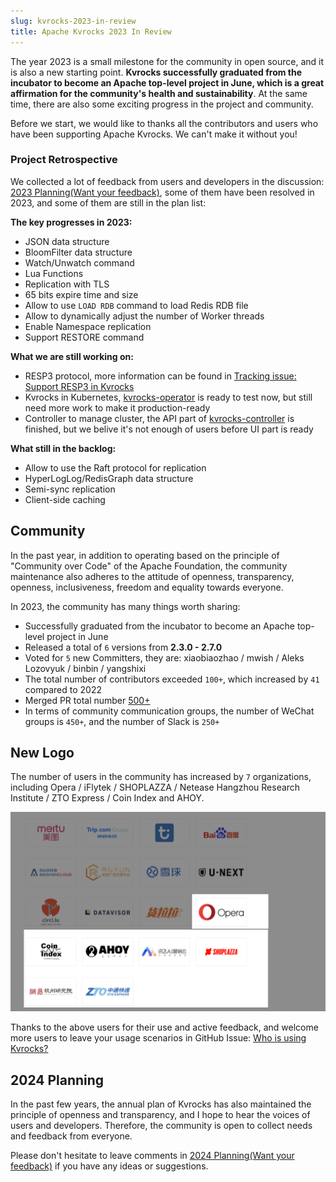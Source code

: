 ```yaml
---
slug: kvrocks-2023-in-review
title: Apache Kvrocks 2023 In Review
---
```


The year 2023 is a small milestone for the community in open source, and it is also a new starting point. **Kvrocks successfully graduated from the incubator to become an Apache top-level project in June, which is a great affirmation for the community's health and sustainability**. At the same time, there are also some exciting progress in the project and community.

Before we start, we would like to thanks all the contributors and users who have been supporting Apache Kvrocks. We can't make it without you!

<!--truncate-->

### Project Retrospective

We collected a lot of feedback from users and developers in the discussion: [2023 Planning(Want your feedback)](https://github.com/apache/kvrocks/discussions/1226), some of them have been resolved in 2023, and some of them are still in the plan list:

**The key progresses in 2023:**

- JSON data structure
- BloomFilter data structure
- Watch/Unwatch command
- Lua Functions
- Replication with TLS
- 65 bits expire time and size
- Allow to use `LOAD RDB` command to load Redis RDB file
- Allow to dynamically adjust the number of Worker threads
- Enable Namespace replication
- Support RESTORE command

**What we are still working on:**

- RESP3 protocol, more information can be found in [Tracking issue: Support RESP3 in Kvrocks](https://github.com/apache/kvrocks/issues/1980)
- Kvrocks in Kubernetes, [kvrocks-operator](https://github.com/RocksLabs/kvrocks-operator) is ready to test now, but still need more work to make it production-ready
- Controller to manage cluster, the API part of [kvrocks-controller](https://github.com/RocksLabs/kvrocks-controller) is finished, but we belive it's not enough of users before UI part is ready

**What still in the backlog:**

- Allow to use the Raft protocol for replication
- HyperLogLog/RedisGraph data structure
- Semi-sync replication
- Client-side caching

## Community

In the past year, in addition to operating based on the principle of "Community over Code" of the Apache Foundation, the community maintenance also adheres to the attitude of openness, transparency, openness, inclusiveness, freedom and equality towards everyone.

In 2023, the community has many things worth sharing:

- Successfully graduated from the incubator to become an Apache top-level project in June
- Released a total of `6` versions from **2.3.0 - 2.7.0**
- Voted for `5` new Committers, they are: xiaobiaozhao / mwish / Aleks Lozovyuk / binbin / yangshixi
- The total number of contributors exceeded `100+`, which increased by `41` compared to 2022
- Merged PR total number [500+](https://github.com/RocksLabs/kvrocks-operator)
- In terms of community communication groups, the number of WeChat groups is `450+`, and the number of Slack is `250+`

## New Logo

The number of users in the community has increased by `7` organizations, including Opera / iFlytek / SHOPLAZZA / Netease Hangzhou Research Institute / ZTO Express / Coin Index and AHOY.

![New Users](images/new_users.png)

Thanks to the above users for their use and active feedback, and welcome more users to leave your usage scenarios in GitHub Issue: [Who is using Kvrocks?](https://github.com/apache/kvrocks/issues/414)

## 2024 Planning

In the past few years, the annual plan of Kvrocks has also maintained the principle of openness and transparency, and I hope to hear the voices of users and developers. Therefore, the community is open to collect needs and feedback from everyone.

Please don't hesitate to leave comments in [2024 Planning(Want your feedback)](https://github.com/apache/kvrocks/discussions/1974) if you have any ideas or suggestions.
